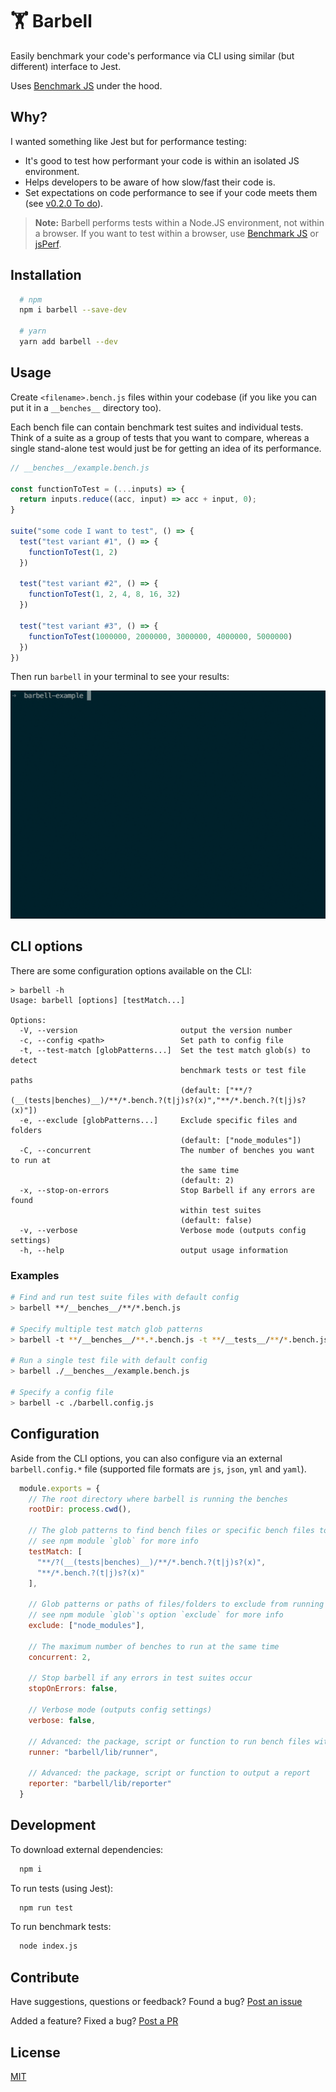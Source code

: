 # 🏋️‍ Barbell

Easily benchmark your code's performance via CLI using similar (but different) interface to Jest.

Uses [Benchmark JS](https://benchmarkjs.com/) under the hood.

## Why?

I wanted something like Jest but for performance testing:

- It's good to test how performant your code is within an isolated JS environment.
- Helps developers to be aware of how slow/fast their code is.
- Set expectations on code performance to see if your code meets them (see [v0.2.0 To do](https://github.com/lvl99/barbell/projects/1)).

> **Note:** Barbell performs tests within a Node.JS environment, not within a browser. If you want to test within a browser, use [Benchmark JS](https://benchmarkjs.com/) or [jsPerf](https://jsperf.com/).

## Installation

```sh
  # npm
  npm i barbell --save-dev

  # yarn
  yarn add barbell --dev
```

## Usage

Create `<filename>.bench.js` files within your codebase (if you like you can put it in a `__benches__` directory too).

Each bench file can contain benchmark test suites and individual tests. Think of a suite as a group of tests that you want to compare, whereas a single stand-alone test would just be for getting an idea of its performance.

```javascript
// __benches__/example.bench.js

const functionToTest = (...inputs) => {
  return inputs.reduce((acc, input) => acc + input, 0);
}

suite("some code I want to test", () => {
  test("test variant #1", () => {
    functionToTest(1, 2)
  })

  test("test variant #2", () => {
    functionToTest(1, 2, 4, 8, 16, 32)
  })

  test("test variant #3", () => {
    functionToTest(1000000, 2000000, 3000000, 4000000, 5000000)
  })
})
```

Then run `barbell` in your terminal to see your results:

![Barbell in action](/screenshot.gif)

## CLI options

There are some configuration options available on the CLI:

```
> barbell -h
Usage: barbell [options] [testMatch...]

Options:
  -V, --version                       output the version number
  -c, --config <path>                 Set path to config file
  -t, --test-match [globPatterns...]  Set the test match glob(s) to detect
                                      benchmark tests or test file paths
                                      (default: ["**/?(__(tests|benches)__)/**/*.bench.?(t|j)s?(x)","**/*.bench.?(t|j)s?(x)"])
  -e, --exclude [globPatterns...]     Exclude specific files and folders
                                      (default: ["node_modules"])
  -C, --concurrent                    The number of benches you want to run at
                                      the same time
                                      (default: 2)
  -x, --stop-on-errors                Stop Barbell if any errors are found
                                      within test suites
                                      (default: false)
  -v, --verbose                       Verbose mode (outputs config settings)
  -h, --help                          output usage information
```

### Examples

```bash
# Find and run test suite files with default config
> barbell **/__benches__/**/*.bench.js

# Specify multiple test match glob patterns
> barbell -t **/__benches__/**.*.bench.js -t **/__tests__/**/*.bench.js

# Run a single test file with default config
> barbell ./__benches__/example.bench.js

# Specify a config file
> barbell -c ./barbell.config.js
```

## Configuration

Aside from the CLI options, you can also configure via an external `barbell.config.*` file (supported file formats are `js`, `json`, `yml` and `yaml`).

```javascript
  module.exports = {
    // The root directory where barbell is running the benches
    rootDir: process.cwd(),

    // The glob patterns to find bench files or specific bench files to run
    // see npm module `glob` for more info
    testMatch: [
      "**/?(__(tests|benches)__)/**/*.bench.?(t|j)s?(x)",
      "**/*.bench.?(t|j)s?(x)"
    ],

    // Glob patterns or paths of files/folders to exclude from running
    // see npm module `glob`'s option `exclude` for more info
    exclude: ["node_modules"],

    // The maximum number of benches to run at the same time
    concurrent: 2,

    // Stop barbell if any errors in test suites occur
    stopOnErrors: false,

    // Verbose mode (outputs config settings)
    verbose: false,

    // Advanced: the package, script or function to run bench files with
    runner: "barbell/lib/runner",

    // Advanced: the package, script or function to output a report
    reporter: "barbell/lib/reporter"
  }
```

## Development

To download external dependencies:

```bash
  npm i
```

To run tests (using Jest):

```bash
  npm run test
```

To run benchmark tests:

```bash
  node index.js
```

## Contribute

Have suggestions, questions or feedback? Found a bug? [Post an issue](https://github.com/lvl99/barbell/issues)

Added a feature? Fixed a bug? [Post a PR](https://github.com/lvl99/barbell/compare)

## License

[MIT](LICENSE.md)
